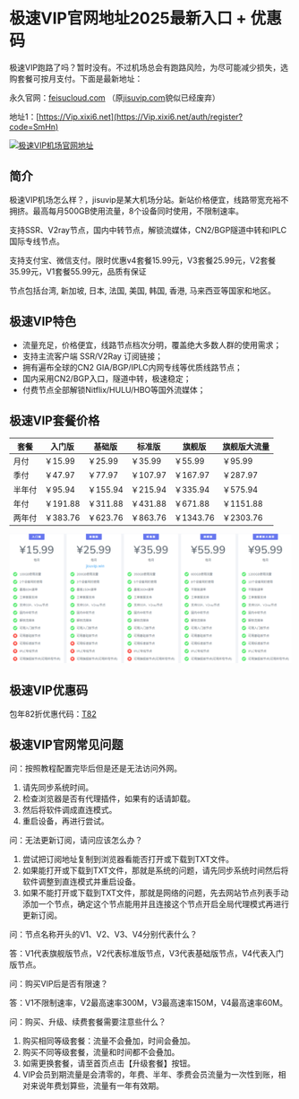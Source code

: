 # 极速VIP官网地址2025最新入口 + 优惠码

极速VIP跑路了吗？暂时没有。不过机场总会有跑路风险，为尽可能减少损失，选购套餐可按月支付。下面是最新地址：

永久官网：[feisucloud.com](https://jisuvip.win/out/jisu) （原[jisuvip.com](https://jisuvip.win/out/jisu)貌似已经废弃）

地址1：[https://Vip.xixi6.net](https://Vip.xixi6.net/auth/register?code=SmHn)

[![极速VIP机场官网地址](juzicloud_20240614_144406.png)](https://jisuvip.win/out/jisu)

## 简介

极速VIP机场怎么样？，jisuvip是某大机场分站。新站价格便宜，线路带宽充裕不拥挤。最高每月500GB使用流量，8个设备同时使用，不限制速率。

支持SSR、V2ray节点，国内中转节点，解锁流媒体，CN2/BGP隧道中转和IPLC国际专线节点。

支持支付宝、微信支付。限时优惠v4套餐15.99元，V3套餐25.99元，V2套餐35.99元，V1套餐55.99元，品质有保证

节点包括台湾, 新加坡, 日本, 法国, 美国, 韩国, 香港, 马来西亚等国家和地区。

## 极速VIP特色

<ul>
	<li>流量充足，价格便宜，线路节点档次分明，覆盖绝大多数人群的使用需求；</li>
	<li>支持主流客户端 SSR/V2Ray 订阅链接；</li>
	<li>拥有遍布全球的CN2 GIA/BGP/IPLC内网专线等优质线路节点；</li>
	<li>国内采用CN2/BGP入口，隧道中转，极速稳定；</li>
	<li>付费节点全部解锁Nitflix/HULU/HBO等国外流媒体；</li>
</ul>

## 极速VIP套餐价格

|套餐|入门版|基础版|标准版|旗舰版|旗舰版大流量|
|----|----|----|----|----|----|
|月付|￥15.99|￥25.99|￥35.99|￥55.99|￥95.99|
|季付|￥47.97|￥77.97|￥107.97|￥167.97|￥287.97|
|半年付|￥95.94|￥155.94|￥215.94|￥335.94|￥575.94|
|年付|￥191.88|￥311.88|￥431.88|￥671.88|￥1151.88|
|两年付|￥383.76|￥623.76|￥863.76|￥1343.76|￥2303.76|

[![极速VIP机场套餐价格](jisuvip_20250103_145233.png)](https://jisuvip.win/out/jisu)

## 极速VIP优惠码

包年82折优惠代码：[T82](https://jisuvip.win/out/jisu)

## 极速VIP官网常见问题

问：按照教程配置完毕后但是还是无法访问外网。

1. 请先同步系统时间。
2. 检查浏览器是否有代理插件，如果有的话请卸载。
3. 然后将软件调成直连模式。
4. 重启设备，再进行尝试。

问：无法更新订阅，请问应该怎么办？

1. 尝试把订阅地址复制到浏览器看能否打开或下载到TXT文件。
2. 如果能打开或下载到TXT文件，那就是系统的问题，请先同步系统时间然后将软件调整到直连模式并重启设备。
3. 如果不能打开或下载到TXT文件，那就是网络的问题，先去网站节点列表手动添加一个节点，确定这个节点能用并且连接这个节点开启全局代理模式再进行更新订阅。

问：节点名称开头的V1、V2、V3、V4分别代表什么？

答：V1代表旗舰版节点，V2代表标准版节点，V3代表基础版节点，V4代表入门版节点。

问：购买VIP后是否有限速？

答：V1不限制速率，V2最高速率300M，V3最高速率150M，V4最高速率60M。

问：购买、升级、续费套餐需要注意些什么？

1. 购买相同等级套餐：流量不会叠加，时间会叠加。
2. 购买不同等级套餐，流量和时间都不会叠加。
3. 如需更换套餐，请至首页点击【升级套餐】按钮。
4. VIP会员到期流量是会清零的，年费、半年、季费会员流量为一次性到账，相对来说年费划算些，流量有一年有效期。
